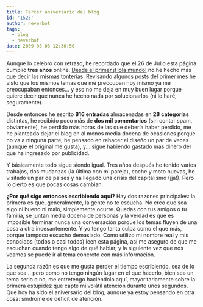 ```yaml
---
title: Tercer aniversario del blog
id: '1525'
author: neverbot
tags:
  - blog
  - neverbot
date: 2009-08-03 12:30:50
---
```


Aunque lo celebro con retraso, he recordado que el 26 de Julio esta página cumplió **tres años** online. [Desde el primer ¡Hola mundo!](/hello-world/) no he hecho más que decir las mismas tonterías. Revisando algunos posts del primer mes he visto que los mismos temas que me preocupan hoy mismo ya me preocupaban entonces... y eso no me deja en muy buen lugar porque quiere decir que nunca he hecho nada por solucionarlos (ni lo haré, seguramente).

Desde entonces he escrito **816 entradas** almacenadas en **28 categorías** distintas, he recibido poco más de **dos mil comentarios** (sin contar spam, obviamente), he perdido más horas de las que debería haber perdido, me he planteado dejar el blog en al menos media docena de ocasiones porque no va a ninguna parte, he pensado en rehacer el diseño un par de veces (aunque el original me gusta), y... sigue habiendo gastado más dinero del que ha ingresado por publicidad.

Y básicamente todo sigue siendo igual. Tres años después he tenido varios trabajos, dos mudanzas (la última con mi pareja), coche y moto nuevas, he visitado un par de países y ha llegado una crisis del capitalismo (¡ja!). Pero lo cierto es que pocas cosas cambian.

**¿Por qué sigo entonces escribiendo aquí?** Hay dos razones principales: la primera es que, generalmente, la gente no te escucha. No creo que sea algo ni bueno ni malo, simplemente ocurre. Quedas con tus amigos o tu familia, se juntan media docena de personas y la verdad es que es imposible terminar nunca una conversación porque los temas fluyen de una cosa a otra incesantemente. Y yo tengo tanta culpa como el que más, porque tampoco escucho demasiado. Como utilizo mi nombre real y mis conocidos (todos o casi todos) leen esta página, así me aseguro de que me escuchan cuando tengo algo de qué hablar, y la siguiente vez que nos veamos se puede ir al tema concreto con más información.

La segunda razón es que me gusta perder el tiempo escribiendo, sea de lo que sea... pero como no tengo ningún lugar en el que hacerlo, bien sea un tema serio o no, me entretengo haciéndolo aquí, mayoritariamente sobre la primera estupidez que capte mi volátil atención durante unos segundos. Que hoy ha sido el aniversario del blog, aunque ya estoy pensando en otra cosa: síndrome de déficit de atención.